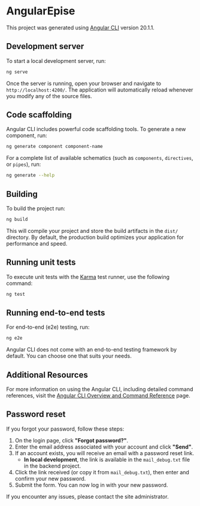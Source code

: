 # AngularEpise

This project was generated using [Angular CLI](https://github.com/angular/angular-cli) version 20.1.1.

## Development server

To start a local development server, run:

```bash
ng serve
```

Once the server is running, open your browser and navigate to `http://localhost:4200/`. The application will automatically reload whenever you modify any of the source files.

## Code scaffolding

Angular CLI includes powerful code scaffolding tools. To generate a new component, run:

```bash
ng generate component component-name
```

For a complete list of available schematics (such as `components`, `directives`, or `pipes`), run:

```bash
ng generate --help
```

## Building

To build the project run:

```bash
ng build
```

This will compile your project and store the build artifacts in the `dist/` directory. By default, the production build optimizes your application for performance and speed.

## Running unit tests

To execute unit tests with the [Karma](https://karma-runner.github.io) test runner, use the following command:

```bash
ng test
```

## Running end-to-end tests

For end-to-end (e2e) testing, run:

```bash
ng e2e
```

Angular CLI does not come with an end-to-end testing framework by default. You can choose one that suits your needs.

## Additional Resources

For more information on using the Angular CLI, including detailed command references, visit the [Angular CLI Overview and Command Reference](https://angular.dev/tools/cli) page.

## Password reset

If you forgot your password, follow these steps:

1. On the login page, click **"Forgot password?"**.
2. Enter the email address associated with your account and click **"Send"**.
3. If an account exists, you will receive an email with a password reset link.
   - **In local development**, the link is available in the `mail_debug.txt` file in the backend project.
4. Click the link received (or copy it from `mail_debug.txt`), then enter and confirm your new password.
5. Submit the form. You can now log in with your new password.

If you encounter any issues, please contact the site administrator.
